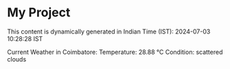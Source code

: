 # My Project

This content is dynamically generated in Indian Time (IST): 2024-07-03 10:28:28 IST


Current Weather in Coimbatore:
Temperature: 28.88 °C
Condition: scattered clouds
